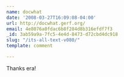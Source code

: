 ```yaml
---
name: docwhat
date: '2008-03-27T16:09:08-04:00'
url: http://docwhat.gerf.org/
email: 4e8076a0fdac6b8f284d8b316efdf7f3
_id: 3ab59a9a-7fc5-4e4d-8473-d72cbd4dc918
slug: "/its-all-text-v080/"
template: comment

---
```


Thanks era!
